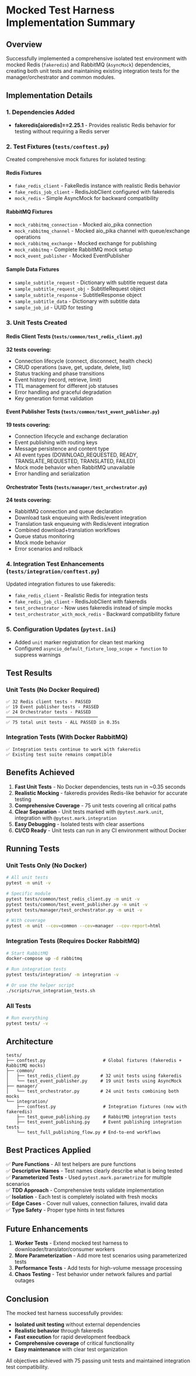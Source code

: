 # Mocked Test Harness Implementation Summary

## Overview

Successfully implemented a comprehensive isolated test environment with mocked Redis (`fakeredis`) and RabbitMQ (`AsyncMock`) dependencies, creating both unit tests and maintaining existing integration tests for the manager/orchestrator and common modules.

## Implementation Details

### 1. Dependencies Added

- **fakeredis[aioredis]==2.25.1** - Provides realistic Redis behavior for testing without requiring a Redis server

### 2. Test Fixtures (`tests/conftest.py`)

Created comprehensive mock fixtures for isolated testing:

#### Redis Fixtures
- `fake_redis_client` - FakeRedis instance with realistic Redis behavior
- `fake_redis_job_client` - RedisJobClient configured with fakeredis
- `mock_redis` - Simple AsyncMock for backward compatibility

#### RabbitMQ Fixtures
- `mock_rabbitmq_connection` - Mocked aio_pika connection
- `mock_rabbitmq_channel` - Mocked aio_pika channel with queue/exchange operations
- `mock_rabbitmq_exchange` - Mocked exchange for publishing
- `mock_rabbitmq` - Complete RabbitMQ mock setup
- `mock_event_publisher` - Mocked EventPublisher

#### Sample Data Fixtures
- `sample_subtitle_request` - Dictionary with subtitle request data
- `sample_subtitle_request_obj` - SubtitleRequest object
- `sample_subtitle_response` - SubtitleResponse object
- `sample_subtitle_data` - Dictionary with subtitle data
- `sample_job_id` - UUID for testing

### 3. Unit Tests Created

#### Redis Client Tests (`tests/common/test_redis_client.py`)
**32 tests covering:**
- Connection lifecycle (connect, disconnect, health check)
- CRUD operations (save, get, update, delete, list)
- Status tracking and phase transitions
- Event history (record, retrieve, limit)
- TTL management for different job statuses
- Error handling and graceful degradation
- Key generation format validation

#### Event Publisher Tests (`tests/common/test_event_publisher.py`)
**19 tests covering:**
- Connection lifecycle and exchange declaration
- Event publishing with routing keys
- Message persistence and content type
- All event types (DOWNLOAD_REQUESTED, READY, TRANSLATE_REQUESTED, TRANSLATED, FAILED)
- Mock mode behavior when RabbitMQ unavailable
- Error handling and serialization

#### Orchestrator Tests (`tests/manager/test_orchestrator.py`)
**24 tests covering:**
- RabbitMQ connection and queue declaration
- Download task enqueuing with Redis/event integration
- Translation task enqueuing with Redis/event integration
- Combined download+translation workflows
- Queue status monitoring
- Mock mode behavior
- Error scenarios and rollback

### 4. Integration Test Enhancements (`tests/integration/conftest.py`)

Updated integration fixtures to use fakeredis:
- `fake_redis_client` - Realistic Redis for integration tests
- `fake_redis_job_client` - RedisJobClient with fakeredis
- `test_orchestrator` - Now uses fakeredis instead of simple mocks
- `test_orchestrator_with_mock_redis` - Backward compatibility fixture

### 5. Configuration Updates (`pytest.ini`)

- Added `unit` marker registration for clean test marking
- Configured `asyncio_default_fixture_loop_scope = function` to suppress warnings

## Test Results

### Unit Tests (No Docker Required)
```
✅ 32 Redis client tests - PASSED
✅ 19 Event publisher tests - PASSED  
✅ 24 Orchestrator tests - PASSED
───────────────────────────────────
✅ 75 total unit tests - ALL PASSED in 0.35s
```

### Integration Tests (With Docker RabbitMQ)
```
✅ Integration tests continue to work with fakeredis
✅ Existing test suite remains compatible
```

## Benefits Achieved

1. **Fast Unit Tests** - No Docker dependencies, tests run in ~0.35 seconds
2. **Realistic Mocking** - fakeredis provides Redis-like behavior for accurate testing
3. **Comprehensive Coverage** - 75 unit tests covering all critical paths
4. **Clear Separation** - Unit tests marked with `@pytest.mark.unit`, integration with `@pytest.mark.integration`
5. **Easy Debugging** - Isolated tests with clear assertions
6. **CI/CD Ready** - Unit tests can run in any CI environment without Docker

## Running Tests

### Unit Tests Only (No Docker)
```bash
# All unit tests
pytest -m unit -v

# Specific module
pytest tests/common/test_redis_client.py -m unit -v
pytest tests/common/test_event_publisher.py -m unit -v
pytest tests/manager/test_orchestrator.py -m unit -v

# With coverage
pytest -m unit --cov=common --cov=manager --cov-report=html
```

### Integration Tests (Requires Docker RabbitMQ)
```bash
# Start RabbitMQ
docker-compose up -d rabbitmq

# Run integration tests
pytest tests/integration/ -m integration -v

# Or use the helper script
./scripts/run_integration_tests.sh
```

### All Tests
```bash
# Run everything
pytest tests/ -v
```

## Architecture

```
tests/
├── conftest.py                      # Global fixtures (fakeredis + RabbitMQ mocks)
├── common/
│   ├── test_redis_client.py        # 32 unit tests using fakeredis
│   └── test_event_publisher.py     # 19 unit tests using AsyncMock
├── manager/
│   └── test_orchestrator.py        # 24 unit tests combining both mocks
└── integration/
    ├── conftest.py                  # Integration fixtures (now with fakeredis)
    ├── test_queue_publishing.py     # RabbitMQ integration tests
    ├── test_event_publishing.py     # Event publishing integration tests
    └── test_full_publishing_flow.py # End-to-end workflows
```

## Best Practices Applied

✅ **Pure Functions** - All test helpers are pure functions  
✅ **Descriptive Names** - Test names clearly describe what is being tested  
✅ **Parameterized Tests** - Used `pytest.mark.parametrize` for multiple scenarios  
✅ **TDD Approach** - Comprehensive tests validate implementation  
✅ **Isolation** - Each test is completely isolated with fresh mocks  
✅ **Edge Cases** - Cover null values, connection failures, invalid data  
✅ **Type Safety** - Proper type hints in test fixtures  

## Future Enhancements

1. **Worker Tests** - Extend mocked test harness to downloader/translator/consumer workers
2. **More Parameterization** - Add more test scenarios using parameterized tests
3. **Performance Tests** - Add tests for high-volume message processing
4. **Chaos Testing** - Test behavior under network failures and partial outages

## Conclusion

The mocked test harness successfully provides:
- **Isolated unit testing** without external dependencies
- **Realistic behavior** through fakeredis
- **Fast execution** for rapid development feedback
- **Comprehensive coverage** of critical functionality
- **Easy maintenance** with clear test organization

All objectives achieved with 75 passing unit tests and maintained integration test compatibility.

